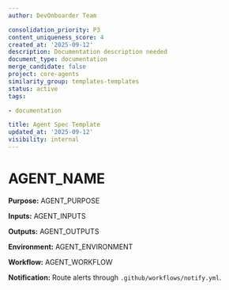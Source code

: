```yaml
---
author: DevOnboarder Team

consolidation_priority: P3
content_uniqueness_score: 4
created_at: '2025-09-12'
description: Documentation description needed
document_type: documentation
merge_candidate: false
project: core-agents
similarity_group: templates-templates
status: active
tags:

- documentation

title: Agent Spec Template
updated_at: '2025-09-12'
visibility: internal
---
```


# AGENT_NAME

**Purpose:** AGENT_PURPOSE

**Inputs:** AGENT_INPUTS

**Outputs:** AGENT_OUTPUTS

**Environment:** AGENT_ENVIRONMENT

**Workflow:** AGENT_WORKFLOW

**Notification:** Route alerts through `.github/workflows/notify.yml`.
